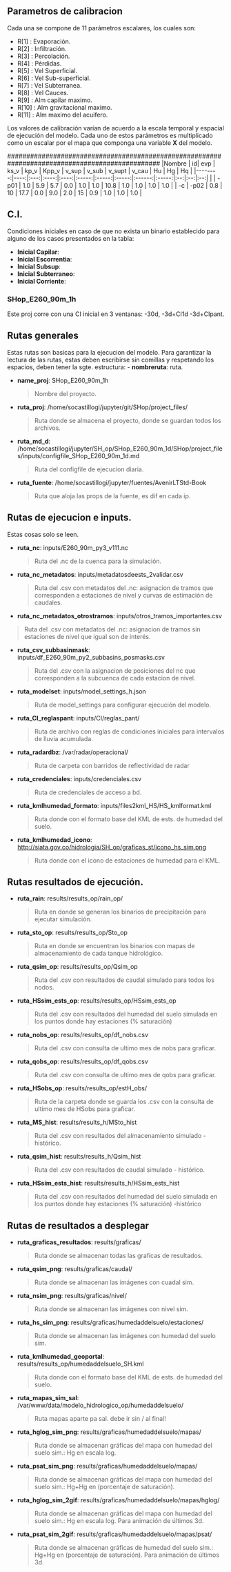 ## Parametros de calibracion

Cada una se compone de 11 parámetros escalares, los cuales son:

- R[1] : Evaporación.
- R[2] : Infiltración.
- R[3] : Percolación.
- R[4] : Pérdidas.
- R[5] : Vel Superficial.
- R[6] : Vel Sub-superficial.
- R[7] : Vel Subterranea.
- R[8] : Vel Cauces.
- R[9] : Alm capilar maximo.
- R[10] : Alm gravitacional maximo.
- R[11] : Alm maximo del acuifero.

Los valores de calibración varían de acuerdo a la escala temporal y 
espacial de ejecución del modelo.  Cada uno de estos parámetros es 
multiplicado como un escalar por el mapa que componga una variable **X**
del modelo. 

################################################################################################
|Nombre | id| evp | ks_v | kp_v | Kpp_v | v_sup | v_sub | v_supt | v_cau | Hu | Hg | Hq |
|--------:|----:|:---:|:----:|:----:|:-----:|:-----:|:-----:|:------:|:-----:|:--:|:--:|:--:|
|    | -p01 | 1.0 | 5.9 | 5.7 | 0.0 | 1.0 | 1.0 | 10.8 | 1.0 | 1.0 | 1.0 | 1.0 |
| -c   | -p02 | 0.8 | 10 | 17.7 | 0.0 | 9.0 | 2.0 | 15 | 0.9 | 1.0 | 1.0 | 1.0 |



## C.I.

Condiciones iniciales en caso de que no exista un binario establecido
para alguno de los casos presentados en la tabla:

- **Inicial Capilar**:
- **Inicial Escorrentia**:
- **Inicial Subsup**:
- **Inicial Subterraneo**:
- **Inicial Corriente**:


### SHop_E260_90m_1h

Este proj corre con una CI inicial en 3 ventanas: -30d, -3d+CI1d -3d+CIpant.


## Rutas generales

Estas rutas son basicas para la ejecucion del modelo.
Para garantizar la lectura de las rutas, estas deben escribirse sin comillas y respetando
los espacios, deben tener la sgte. estructura: - **nombreruta**: ruta.

- **name_proj**: SHop_E260_90m_1h
    > Nombre del proyecto.
- **ruta_proj**: /home/socastillogi/jupyter/git/SHop/project_files/
    > Ruta donde se almacena el proyecto, donde se guardan todos los archivos.
- **ruta_md_d**: /home/socastillogi/jupyter/SH_op/SHop_E260_90m_1d/SHop/project_files/inputs/configfile_SHop_E260_90m_1d.md
    > Ruta del configfile de ejecucion diaria.
- **ruta_fuente**: /home/socastillogi/jupyter/fuentes/AvenirLTStd-Book
    > Ruta que aloja las props de la fuente, es dif en cada ip.
    
## Rutas de ejecucion e inputs.

Estas cosas solo se leen.

- **ruta_nc**: inputs/E260_90m_py3_v111.nc
    > Ruta del .nc de la cuenca para la simulación.
- **ruta_nc_metadatos**: inputs/metadatosdeests_2validar.csv
    > Ruta del .csv con metadatos del .nc: asignacion de tramos que corresponden a estaciones de nivel y curvas de estimación de caudales.
- **ruta_nc_metadatos_otrostramos**: inputs/otros_tramos_importantes.csv
> Ruta del .csv con metadatos del .nc: asignacion de tramos sin estaciones de nivel que igual son de interés.
- **ruta_csv_subbasinmask**: inputs/df_E260_90m_py2_subbasins_posmasks.csv
    > Ruta del .csv con la asignacion de posiciones del nc que corresponden a la subcuenca de cada estacion de nivel.
- **ruta_modelset**: inputs/model_settings_h.json
    > Ruta de model_settings para configurar ejecución del modelo.
- **ruta_CI_reglaspant**: inputs/CI/reglas_pant/
    > Ruta de archivo con reglas de condiciones iniciales para intervalos de lluvia acumulada.
- **ruta_radardbz**: /var/radar/operacional/
    > Ruta de carpeta con barridos de reflectividad de radar
- **ruta_credenciales**: inputs/credenciales.csv
    > Ruta de credenciales de acceso a bd.
- **ruta_kmlhumedad_formato**: inputs/files2kml_HS/HS_kmlformat.kml
    > Ruta donde con el formato base del KML de ests. de humedad del suelo.
- **ruta_kmlhumedad_icono**: http://siata.gov.co/hidrologia/SH_op/graficas_st/icono_hs_sim.png
    > Ruta donde con el icono de estaciones de humedad para el KML.

## Rutas resultados de ejecución.

- **ruta_rain**: results/results_op/rain_op/
    > Ruta en donde se generan los binarios de precipitación para ejecutar simulación.
    
- **ruta_sto_op**: results/results_op/Sto_op
    > Ruta en donde se encuentran los binarios con mapas de almacenamiento de cada tanque hidrológico.
- **ruta_qsim_op**: results/results_op/Qsim_op
    > Ruta del .csv con resultados de caudal simulado para todos los nodos.
- **ruta_HSsim_ests_op**: results/results_op/HSsim_ests_op
    > Ruta del .csv con resultados del humedad del suelo simulada en los puntos donde hay estaciones (% saturación)
    
- **ruta_nobs_op**: results/results_op/df_nobs.csv
    > Ruta del .csv con consulta de ultimo mes de nobs para graficar.
- **ruta_qobs_op**: results/results_op/df_qobs.csv
    > Ruta del .csv con consulta de ultimo mes de qobs para graficar.
- **ruta_HSobs_op**: results/results_op/estH_obs/
    > Ruta de la carpeta donde se guarda los .csv con la consulta de ultimo mes de HSobs para graficar.
   
- **ruta_MS_hist**: results/results_h/MSto_hist
    > Ruta del .csv con resultados del almacenamiento simulado - histórico.
- **ruta_qsim_hist**: results/results_h/Qsim_hist
    > Ruta del .csv con resultados de caudal simulado - histórico.
- **ruta_HSsim_ests_hist**: results/results_h/HSsim_ests_hist
    > Ruta del .csv con resultados del humedad del suelo simulada en los puntos donde hay estaciones (% saturación) -histórico


## Rutas de resultados a desplegar

- **ruta_graficas_resultados**: results/graficas/
    > Ruta donde se almacenan todas las graficas de resultados.
- **ruta_qsim_png**: results/graficas/caudal/
    > Ruta donde se almacenan las imágenes con cuadal sim.
- **ruta_nsim_png**: results/graficas/nivel/
    > Ruta donde se almacenan las imágenes con nivel sim.
- **ruta_hs_sim_png**: results/graficas/humedaddelsuelo/estaciones/
    > Ruta donde se almacenan las imágenes con humedad del suelo sim.
- **ruta_kmlhumedad_geoportal**: results/results_op/humedaddelsuelo_SH.kml
    > Ruta donde con el formato base del KML de ests. de humedad del suelo.

- **ruta_mapas_sim_sal**: /var/www/data/modelo_hidrologico_op/humedaddelsuelo/
    > Ruta mapas aparte pa sal. debe ir sin / al final!
- **ruta_hglog_sim_png**: results/graficas/humedaddelsuelo/mapas/
    > Ruta donde se almacenan gráficas del mapa con humedad del suelo sim.: Hg en escala log.
- **ruta_psat_sim_png**: results/graficas/humedaddelsuelo/mapas/
    > Ruta donde se almacenan gráficas del mapa con humedad del suelo sim.: Hg+Hg en (porcentaje de saturación).
- **ruta_hglog_sim_2gif**: results/graficas/humedaddelsuelo/mapas/hglog/
    > Ruta donde se almacenan gráficas del mapa con humedad del suelo sim.: Hg en escala log. Para animación de últimos 3d.
- **ruta_psat_sim_2gif**: results/graficas/humedaddelsuelo/mapas/psat/
    > Ruta donde se almacenan gráficas de humedad del suelo sim.: Hg+Hg en (porcentaje de saturación). Para animación de últimos 3d.
    
    
<!-- > **ruta_nsim_op**: /media/nicolas/maso/Soraya/SHOp_files/SHop_SM_E260_90m_1h/results_op/Nsim_op
> **ruta_qsim_ns_hist**: /media/nicolas/maso/Soraya/SHOp_files/SHop_SM_E260_90m_1h/results_H/performance/Qsim_NS_hist
    > Ruta del .csv con resultados del desempeno del modelo - histórico. Criterio: Nash-Sutcliffe.
> **ruta_qsim_kge_hist**: /media/nicolas/maso/Soraya/SHOp_files/SHop_SM_E260_90m_1h/results_H/performance/Qsim_KGE_hist
    > Ruta del .csv con resultados del desempeno del modelo - histórico. Criterio: Kling-Gupta.
> **ruta_nsim_ns_cco_hist**: /media/nicolas/maso/Soraya/SHOp_files/SHop_SM_E260_90m_1h/results_H/performance/Nsim_NS_cco_hist
    > Ruta del .csv con resultados del desempeno del modelo - N - histórico. Criterio: Nash-Sutcliffe.
> **ruta_nsim_kge_cco_hist**: /media/nicolas/maso/Soraya/SHOp_files/SHop_SM_E260_90m_1h/results_H/performance/Nsim_KGE_cco_hist
    > Ruta del .csv con resultados del desempeno del modelo - histórico. Criterio: Kling-Gupta.  
> **ruta_performance_op**: /media/nicolas/maso/Soraya/SHOp_files/SHop_SM_E260_90m_1h/results_op/performance/
    > Ruta en donde se guarda resumen de desempeno operacional
> **ruta_performance_hist**: /media/nicolas/maso/Soraya/SHOp_files/SHop_SM_E260_90m_1h/results_H/performance/
    > Ruta del .csv con resultados del desempeno del modeloo - histórico. Se usa para escribir resumenes de par escogidas por cada criterio para cada estacion para cada paso de tiempo. -->

